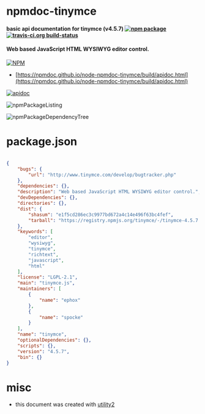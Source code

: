 # npmdoc-tinymce

#### basic api documentation for  tinymce (v4.5.7)  [![npm package](https://img.shields.io/npm/v/npmdoc-tinymce.svg?style=flat-square)](https://www.npmjs.org/package/npmdoc-tinymce) [![travis-ci.org build-status](https://api.travis-ci.org/npmdoc/node-npmdoc-tinymce.svg)](https://travis-ci.org/npmdoc/node-npmdoc-tinymce)

#### Web based JavaScript HTML WYSIWYG editor control.

[![NPM](https://nodei.co/npm/tinymce.png?downloads=true&downloadRank=true&stars=true)](https://www.npmjs.com/package/tinymce)

- [https://npmdoc.github.io/node-npmdoc-tinymce/build/apidoc.html](https://npmdoc.github.io/node-npmdoc-tinymce/build/apidoc.html)

[![apidoc](https://npmdoc.github.io/node-npmdoc-tinymce/build/screenCapture.buildCi.browser.%252Ftmp%252Fbuild%252Fapidoc.html.png)](https://npmdoc.github.io/node-npmdoc-tinymce/build/apidoc.html)

![npmPackageListing](https://npmdoc.github.io/node-npmdoc-tinymce/build/screenCapture.npmPackageListing.svg)

![npmPackageDependencyTree](https://npmdoc.github.io/node-npmdoc-tinymce/build/screenCapture.npmPackageDependencyTree.svg)



# package.json

```json

{
    "bugs": {
        "url": "http://www.tinymce.com/develop/bugtracker.php"
    },
    "dependencies": {},
    "description": "Web based JavaScript HTML WYSIWYG editor control.",
    "devDependencies": {},
    "directories": {},
    "dist": {
        "shasum": "e1f5cd286ec3c9977bd672a4c14e496f63bc4fef",
        "tarball": "https://registry.npmjs.org/tinymce/-/tinymce-4.5.7.tgz"
    },
    "keywords": [
        "editor",
        "wysiwyg",
        "tinymce",
        "richtext",
        "javascript",
        "html"
    ],
    "license": "LGPL-2.1",
    "main": "tinymce.js",
    "maintainers": [
        {
            "name": "ephox"
        },
        {
            "name": "spocke"
        }
    ],
    "name": "tinymce",
    "optionalDependencies": {},
    "scripts": {},
    "version": "4.5.7",
    "bin": {}
}
```



# misc
- this document was created with [utility2](https://github.com/kaizhu256/node-utility2)
